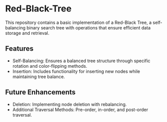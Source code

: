 # Red-Black-Tree

This repository contains a basic implementation of a Red-Black Tree, a self-balancing binary search tree with operations that ensure efficient data storage and retrieval.

## Features

- Self-Balancing: Ensures a balanced tree structure through specific rotation and color-flipping methods.
- Insertion: Includes functionality for inserting new nodes while maintaining tree balance.

## Future Enhancements

- Deletion: Implementing node deletion with rebalancing.
- Additional Traversal Methods: Pre-order, in-order, and post-order traversal.

